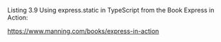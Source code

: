 Listing 3.9 Using express.static in TypeScript from the Book Express in Action:

https://www.manning.com/books/express-in-action